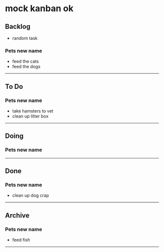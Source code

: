 # mock kanban ok

## Backlog

- random task

### Pets new name

- feed the cats
- feed the dogs

----------

## To Do

### Pets new name

- take hamsters to vet
- clean up litter box

----------

## Doing

### Pets new name

----------

## Done

### Pets new name

- clean up dog crap

----------

## Archive

### Pets new name

- feed fish

----------
